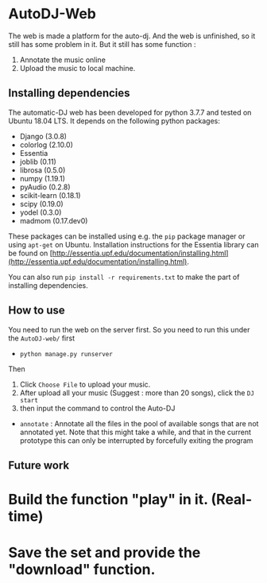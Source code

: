 # AutoDJ-Web

The web is made a platform for the auto-dj. And the web is unfinished, so it still has some problem in it. But it still has some function :

1. Annotate the music online
2. Upload the music to local machine.

## Installing dependencies

The automatic-DJ web has been developed for python 3.7.7 and tested on Ubuntu 18.04 LTS. It depends on the following python packages:

* Django (3.0.8)
* colorlog (2.10.0)
* Essentia
* joblib (0.11)
* librosa (0.5.0)
* numpy (1.19.1)
* pyAudio (0.2.8)
* scikit-learn (0.18.1)
* scipy (0.19.0)
* yodel (0.3.0)
* madmom (0.17.dev0)

These packages can be installed using e.g. the `pip` package manager or using `apt-get` on Ubuntu. Installation instructions for the Essentia library can be found on [http://essentia.upf.edu/documentation/installing.html](http://essentia.upf.edu/documentation/installing.html).

You can also run 
`pip install -r requirements.txt`
to make the part of installing dependencies.

## How to use
You need to run the web on the server first. So you need to run this under the `AutoDJ-web/` first
* `python manage.py runserver`

Then
1. Click `Choose File` to upload your music.
2. After upload all your music (Suggest : more than 20 songs), click the `DJ start`
3. then input the command to control the Auto-DJ

* `annotate` : Annotate all the files in the pool of available songs that are not annotated yet. Note that this might take a while, and that in the current prototype this can only be interrupted by forcefully exiting the program

## Future work
# Build the function "play" in it. (Real-time)
# Save the set and provide the "download" function.



